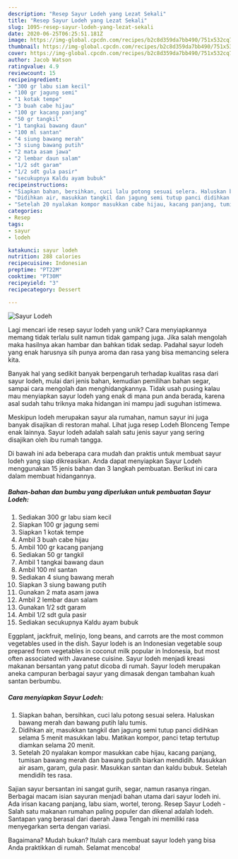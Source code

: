 ```yaml
---
description: "Resep Sayur Lodeh yang Lezat Sekali"
title: "Resep Sayur Lodeh yang Lezat Sekali"
slug: 1095-resep-sayur-lodeh-yang-lezat-sekali
date: 2020-06-25T06:25:51.181Z
image: https://img-global.cpcdn.com/recipes/b2c8d359da7bb490/751x532cq70/sayur-lodeh-foto-resep-utama.jpg
thumbnail: https://img-global.cpcdn.com/recipes/b2c8d359da7bb490/751x532cq70/sayur-lodeh-foto-resep-utama.jpg
cover: https://img-global.cpcdn.com/recipes/b2c8d359da7bb490/751x532cq70/sayur-lodeh-foto-resep-utama.jpg
author: Jacob Watson
ratingvalue: 4.9
reviewcount: 15
recipeingredient:
- "300 gr labu siam kecil"
- "100 gr jagung semi"
- "1 kotak tempe"
- "3 buah cabe hijau"
- "100 gr kacang panjang"
- "50 gr tangkil"
- "1 tangkai bawang daun"
- "100 ml santan"
- "4 siung bawang merah"
- "3 siung bawang putih"
- "2 mata asam jawa"
- "2 lembar daun salam"
- "1/2 sdt garam"
- "1/2 sdt gula pasir"
- "secukupnya Kaldu ayam bubuk"
recipeinstructions:
- "Siapkan bahan, bersihkan, cuci lalu potong sesuai selera. Haluskan bawang merah dan bawang putih lalu tumis."
- "Didihkan air, masukkan tangkil dan jagung semi tutup panci didihkan selama 5 menit masukkan labu. Matikan kompor, panci tetap tertutup diamkan selama 20 menit."
- "Setelah 20 nyalakan kompor masukkan cabe hijau, kacang panjang, tumisan bawang merah dan bawang putih biarkan mendidih. Masukkan air asam, garam, gula pasir. Masukkan santan dan kaldu bubuk. Setelah mendidih tes rasa."
categories:
- Resep
tags:
- sayur
- lodeh

katakunci: sayur lodeh 
nutrition: 288 calories
recipecuisine: Indonesian
preptime: "PT22M"
cooktime: "PT30M"
recipeyield: "3"
recipecategory: Dessert

---
```



![Sayur Lodeh](https://img-global.cpcdn.com/recipes/b2c8d359da7bb490/751x532cq70/sayur-lodeh-foto-resep-utama.jpg)

Lagi mencari ide resep sayur lodeh yang unik? Cara menyiapkannya memang tidak terlalu sulit namun tidak gampang juga. Jika salah mengolah maka hasilnya akan hambar dan bahkan tidak sedap. Padahal sayur lodeh yang enak harusnya sih punya aroma dan rasa yang bisa memancing selera kita.

Banyak hal yang sedikit banyak berpengaruh terhadap kualitas rasa dari sayur lodeh, mulai dari jenis bahan, kemudian pemilihan bahan segar, sampai cara mengolah dan menghidangkannya. Tidak usah pusing kalau mau menyiapkan sayur lodeh yang enak di mana pun anda berada, karena asal sudah tahu triknya maka hidangan ini mampu jadi suguhan istimewa.

Meskipun lodeh merupakan sayur ala rumahan, namun sayur ini juga banyak disajikan di restoran mahal. Lihat juga resep Lodeh Blonceng Tempe enak lainnya. Sayur lodeh adalah salah satu jenis sayur yang sering disajikan oleh ibu rumah tangga.


Di bawah ini ada beberapa cara mudah dan praktis untuk membuat sayur lodeh yang siap dikreasikan. Anda dapat menyiapkan Sayur Lodeh menggunakan 15 jenis bahan dan 3 langkah pembuatan. Berikut ini cara dalam membuat hidangannya.

<!--inarticleads1-->

##### Bahan-bahan dan bumbu yang diperlukan untuk pembuatan Sayur Lodeh:

1. Sediakan 300 gr labu siam kecil
1. Siapkan 100 gr jagung semi
1. Siapkan 1 kotak tempe
1. Ambil 3 buah cabe hijau
1. Ambil 100 gr kacang panjang
1. Sediakan 50 gr tangkil
1. Ambil 1 tangkai bawang daun
1. Ambil 100 ml santan
1. Sediakan 4 siung bawang merah
1. Siapkan 3 siung bawang putih
1. Gunakan 2 mata asam jawa
1. Ambil 2 lembar daun salam
1. Gunakan 1/2 sdt garam
1. Ambil 1/2 sdt gula pasir
1. Sediakan secukupnya Kaldu ayam bubuk


Eggplant, jackfruit, melinjo, long beans, and carrots are the most common vegetables used in the dish. Sayur lodeh is an Indonesian vegetable soup prepared from vegetables in coconut milk popular in Indonesia, but most often associated with Javanese cuisine. Sayur lodeh menjadi kreasi makanan bersantan yang patut dicoba di rumah. Sayur lodeh merupakan aneka campuran berbagai sayur yang dimasak dengan tambahan kuah santan berbumbu. 

<!--inarticleads2-->

##### Cara menyiapkan Sayur Lodeh:

1. Siapkan bahan, bersihkan, cuci lalu potong sesuai selera. Haluskan bawang merah dan bawang putih lalu tumis.
1. Didihkan air, masukkan tangkil dan jagung semi tutup panci didihkan selama 5 menit masukkan labu. Matikan kompor, panci tetap tertutup diamkan selama 20 menit.
1. Setelah 20 nyalakan kompor masukkan cabe hijau, kacang panjang, tumisan bawang merah dan bawang putih biarkan mendidih. Masukkan air asam, garam, gula pasir. Masukkan santan dan kaldu bubuk. Setelah mendidih tes rasa.


Sajian sayur bersantan ini sangat gurih, segar, namun rasanya ringan. Berbagai macam isian sayuran menjadi bahan utama dari sayur lodeh ini. Ada irisan kacang panjang, labu siam, wortel, terong. Resep Sayur Lodeh - Salah satu makanan rumahan paling populer dan dikenal adalah lodeh. Santapan yang berasal dari daerah Jawa Tengah ini memiliki rasa menyegarkan serta dengan variasi. 

Bagaimana? Mudah bukan? Itulah cara membuat sayur lodeh yang bisa Anda praktikkan di rumah. Selamat mencoba!
